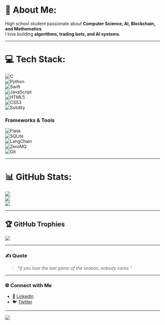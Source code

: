 # 💫 About Me:
High school student passionate about **Computer Science, AI, Blockchain, and Mathematics**.  
I love building **algorithms, trading bots, and AI systems**.  

---

# 💻 Tech Stack:
![C](https://img.shields.io/badge/C-%2300599C.svg?style=for-the-badge&logo=c&logoColor=white)  
![Python](https://img.shields.io/badge/python-3670A0.svg?style=for-the-badge&logo=python&logoColor=ffdd54)  
![Swift](https://img.shields.io/badge/swift-%23FA7343.svg?style=for-the-badge&logo=swift&logoColor=white)  
![JavaScript](https://img.shields.io/badge/javascript-%23323330.svg?style=for-the-badge&logo=javascript&logoColor=%23F7DF1E)  
![HTML5](https://img.shields.io/badge/html5-%23E34F26.svg?style=for-the-badge&logo=html5&logoColor=white)  
![CSS3](https://img.shields.io/badge/css3-%231572B6.svg?style=for-the-badge&logo=css3&logoColor=white)  
![Solidity](https://img.shields.io/badge/solidity-%23363636.svg?style=for-the-badge&logo=solidity&logoColor=white)  

### Frameworks & Tools
![Flask](https://img.shields.io/badge/flask-%23000.svg?style=for-the-badge&logo=flask&logoColor=white)  
![SQLite](https://img.shields.io/badge/sqlite-%2307405e.svg?style=for-the-badge&logo=sqlite&logoColor=white)  
![LangChain](https://img.shields.io/badge/langchain-%23000000.svg?style=for-the-badge&logo=chainlink&logoColor=white)  
![ZeroMQ](https://img.shields.io/badge/zeromq-%23DF0000.svg?style=for-the-badge&logo=zeromq&logoColor=white)  
![Git](https://img.shields.io/badge/git-%23F05033.svg?style=for-the-badge&logo=git&logoColor=white)  

---

# 📊 GitHub Stats:
![](https://github-readme-stats.vercel.app/api?username=mustafa1guzel&theme=dark&hide_border=false&include_all_commits=true&count_private=true)<br/>
![](https://github-readme-streak-stats.herokuapp.com/?user=mustafa1guzel&theme=dark&hide_border=false)<br/>
![](https://github-readme-stats.vercel.app/api/top-langs/?username=mustafa1guzel&theme=dark&hide_border=false&include_all_commits=true&count_private=true&layout=compact)

---

## 🏆 GitHub Trophies
![](https://github-profile-trophy.vercel.app/?username=mustafa1guzel&theme=radical&no-frame=false&no-bg=true&margin-w=4)

---

### ✍️ Quote
> *“If you lose the last game of the season, nobody cares.”*

---

### 🌐 Connect with Me
- 💼 [LinkedIn](https://linkedin.com/in/0xmustafaguzel)  
- 🐦 [Twitter](https://twitter.com/0xmustafaguzel)  

---

[![](https://visitcount.itsvg.in/api?id=mustafa1guzel&icon=0&color=0)](https://visitcount.itsvg.in)

<!-- Profile README -->
